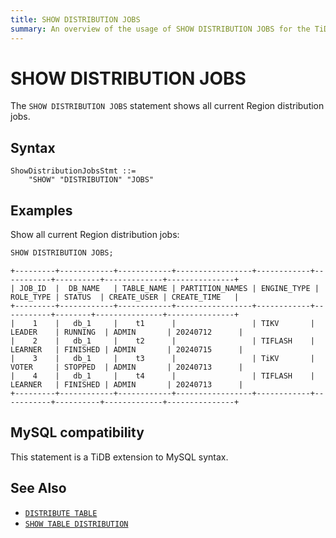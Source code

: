 ```yaml
---
title: SHOW DISTRIBUTION JOBS
summary: An overview of the usage of SHOW DISTRIBUTION JOBS for the TiDB database.
---
```


# SHOW DISTRIBUTION JOBS

The `SHOW DISTRIBUTION JOBS` statement shows all current Region distribution jobs.

## Syntax

```ebnf+diagram
ShowDistributionJobsStmt ::=
    "SHOW" "DISTRIBUTION" "JOBS"
```

## Examples

Show all current Region distribution jobs:

```sql
SHOW DISTRIBUTION JOBS;
```

```
+---------+------------+------------+-----------------+------------+-----------+----------+-------------+---------------+
| JOB_ID  |  DB_NAME   | TABLE_NAME | PARTITION_NAMES | ENGINE_TYPE | ROLE_TYPE | STATUS  | CREATE_USER | CREATE_TIME   |
+---------+------------+------------+-----------------+------------+-----------+--------+---------------+---------------+
|    1    |   db_1     |    t1      |                 | TIKV       | LEADER    | RUNNING  | ADMIN       | 20240712      |
|    2    |   db_1     |    t2      |                 | TIFLASH    | LEARNER   | FINISHED | ADMIN       | 20240715      |
|    3    |   db_1     |    t3      |                 | TiKV       | VOTER     | STOPPED  | ADMIN       | 20240713      |
|    4    |   db_1     |    t4      |                 | TIFLASH    | LEARNER   | FINISHED | ADMIN       | 20240713      |
+---------+------------+------------+-----------------+------------+-----------+----------+-------------+---------------+
```

## MySQL compatibility

This statement is a TiDB extension to MySQL syntax.

## See Also

- [`DISTRIBUTE TABLE`](/sql-statements/sql-statement-distribute-table.md)
- [`SHOW TABLE DISTRIBUTION`](/sql-statements/sql-statement-show-table-distribution.md)